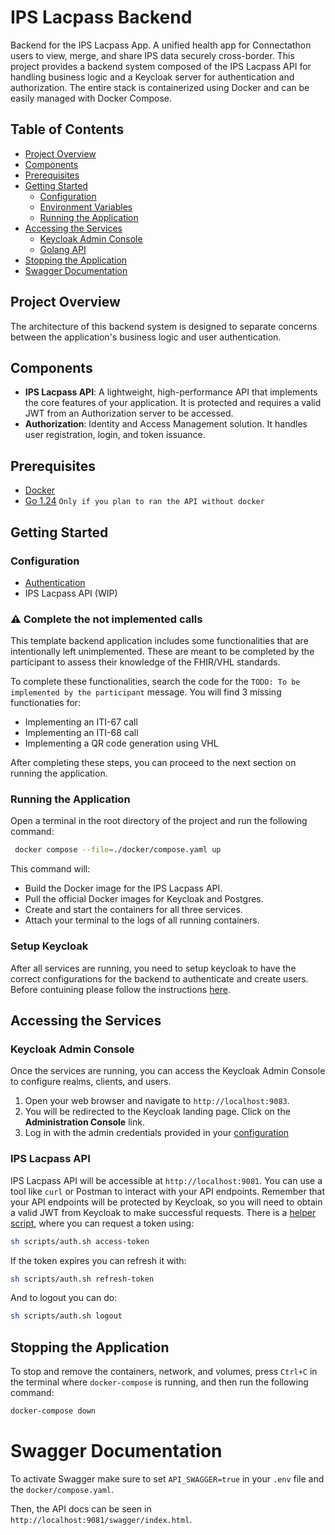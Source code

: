 # IPS Lacpass Backend

Backend for the IPS Lacpass App. A unified health app for Connectathon users to view, merge, and share IPS data
securely cross-border. This project provides a backend system composed of the IPS Lacpass API for handling business logic and
a Keycloak server for authentication and authorization. The entire stack is containerized using Docker and can be easily
managed with Docker Compose.

## Table of Contents

- [Project Overview](#project-overview)
- [Components](#components)
- [Prerequisites](#prerequisites)
- [Getting Started](#getting-started)
  - [Configuration](#configuration)
  - [Environment Variables](/docs/environment.md)
  - [Running the Application](#running-the-application)
- [Accessing the Services](#accessing-the-services)
  - [Keycloak Admin Console](#keycloak-admin-console)
  - [Golang API](#golang-api)
- [Stopping the Application](#stopping-the-application)
- [Swagger Documentation](#swagger-documentation)

## Project Overview

The architecture of this backend system is designed to separate concerns between the application's business logic and user authentication.

## Components

- **IPS Lacpass API**: A lightweight, high-performance API that implements the core features of your application.
  It is protected and requires a valid JWT from an Authorization server to be accessed.
- **Authorization**: Identity and Access Management solution. It handles user registration, login, and token issuance.

## Prerequisites

- [Docker](https://docs.docker.com/get-docker/)
- [Go 1.24](https://go.dev/dl/) `Only if you plan to ran the API without docker`

## Getting Started

### Configuration

- [Authentication](/docs/authentication.md)
- IPS Lacpass API (WIP)

### ⚠️ Complete the not implemented calls

This template backend application includes some functionalities that are intentionally left unimplemented. These are meant to be completed by the participant to assess their knowledge of the FHIR/VHL standards.

To complete these functionalities, search the code for the `TODO: To be implemented by the participant` message. You will find 3 missing functionaties for:

- Implementing an ITI-67 call
- Implementing an ITI-68 call
- Implementing a QR code generation using VHL

After completing these steps, you can proceed to the next section on running the application.

### Running the Application

Open a terminal in the root directory of the project and run the following command:

```bash
 docker compose --file=./docker/compose.yaml up
```

This command will:

- Build the Docker image for the IPS Lacpass API.
- Pull the official Docker images for Keycloak and Postgres.
- Create and start the containers for all three services.
- Attach your terminal to the logs of all running containers.

### Setup Keycloak 

After all services are running, you need to setup keycloak to have the correct configurations for the backend to authenticate and create users. Before contuining please follow the instructions [here](/docs/keycloak-setup.md).

## Accessing the Services

### Keycloak Admin Console

Once the services are running, you can access the Keycloak Admin Console to configure realms, clients, and users.

1.  Open your web browser and navigate to `http://localhost:9083`.
2.  You will be redirected to the Keycloak landing page. Click on the **Administration Console** link.
3.  Log in with the admin credentials provided in your [configuration](/docs/authentication.md)

### IPS Lacpass API

IPS Lacpass API will be accessible at `http://localhost:9081`. You can use a tool like `curl` or Postman to interact 
with your API endpoints. Remember that your API endpoints will be protected by Keycloak, so you will need to obtain a 
valid JWT from Keycloak to make successful requests. There is a [helper script](./scripts/auth.sh), where you can request 
a token using:

```bash
sh scripts/auth.sh access-token
```

If the token expires you can refresh it with:

```bash
sh scripts/auth.sh refresh-token
```

And to logout you can do:

```bash
sh scripts/auth.sh logout
```

## Stopping the Application

To stop and remove the containers, network, and volumes, press `Ctrl+C` in the terminal where `docker-compose` is running, and then run the following command:

```bash
docker-compose down
```

# Swagger Documentation

To activate Swagger make sure to set `API_SWAGGER=true` in your `.env` file and the `docker/compose.yaml`.

Then, the API docs can be seen in `http://localhost:9081/swagger/index.html`.
